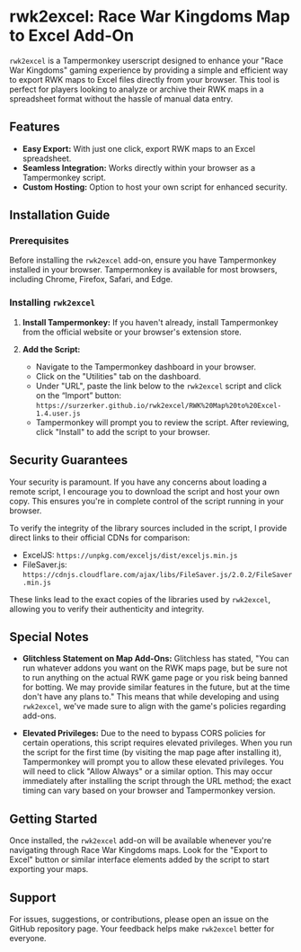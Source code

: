 # rwk2excel: Race War Kingdoms Map to Excel Add-On

`rwk2excel` is a Tampermonkey userscript designed to enhance your "Race War Kingdoms" gaming experience by providing a simple and efficient way to export RWK maps to Excel files directly from your browser. This tool is perfect for players looking to analyze or archive their RWK maps in a spreadsheet format without the hassle of manual data entry.

## Features

- **Easy Export:** With just one click, export RWK maps to an Excel spreadsheet.
- **Seamless Integration:** Works directly within your browser as a Tampermonkey script.
- **Custom Hosting:** Option to host your own script for enhanced security.

## Installation Guide

### Prerequisites

Before installing the `rwk2excel` add-on, ensure you have Tampermonkey installed in your browser. Tampermonkey is available for most browsers, including Chrome, Firefox, Safari, and Edge.

### Installing `rwk2excel`

1. **Install Tampermonkey:** If you haven't already, install Tampermonkey from the official website or your browser's extension store.
   
2. **Add the Script:**
   - Navigate to the Tampermonkey dashboard in your browser.
   - Click on the "Utilities" tab on the dashboard.
   - Under "URL", paste the link below to the `rwk2excel` script and click on the “Import” button:
         `https://surzerker.github.io/rwk2excel/RWK%20Map%20to%20Excel-1.4.user.js`
   - Tampermonkey will prompt you to review the script. After reviewing, click "Install" to add the script to your browser.

## Security Guarantees

Your security is paramount. If you have any concerns about loading a remote script, I encourage you to download the script and host your own copy. This ensures you're in complete control of the script running in your browser.

To verify the integrity of the library sources included in the script, I provide direct links to their official CDNs for comparison:

- ExcelJS: `https://unpkg.com/exceljs/dist/exceljs.min.js`
- FileSaver.js: `https://cdnjs.cloudflare.com/ajax/libs/FileSaver.js/2.0.2/FileSaver.min.js`

These links lead to the exact copies of the libraries used by `rwk2excel`, allowing you to verify their authenticity and integrity.

## Special Notes

- **Glitchless Statement on Map Add-Ons:** Glitchless has stated, "You can run whatever addons you want on the RWK maps page, but be sure not to run anything on the actual RWK game page or you risk being banned for botting. We may provide similar features in the future, but at the time don't have any plans to." This means that while developing and using `rwk2excel`, we've made sure to align with the game's policies regarding add-ons.
  
- **Elevated Privileges:** Due to the need to bypass CORS policies for certain operations, this script requires elevated privileges. When you run the script for the first time (by visiting the map page after installing it), Tampermonkey will prompt you to allow these elevated privileges. You will need to click "Allow Always" or a similar option. This may occur immediately after installing the script through the URL method; the exact timing can vary based on your browser and Tampermonkey version.

## Getting Started

Once installed, the `rwk2excel` add-on will be available whenever you're navigating through Race War Kingdoms maps. Look for the "Export to Excel" button or similar interface elements added by the script to start exporting your maps.

## Support

For issues, suggestions, or contributions, please open an issue on the GitHub repository page. Your feedback helps make `rwk2excel` better for everyone.

